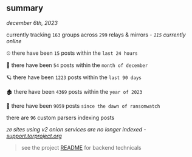 
## summary
_december 6th, 2023_

currently tracking `163` groups across `299` relays & mirrors - _`115` currently online_

⏲ there have been `15` posts within the `last 24 hours`

🦈 there have been `54` posts within the `month of december`

🪐 there have been `1223` posts within the `last 90 days`

🏚 there have been `4369` posts within the `year of 2023`

🦕 there have been `9059` posts `since the dawn of ransomwatch`

there are `96` custom parsers indexing posts

_`20` sites using v2 onion services are no longer indexed - [support.torproject.org](https://support.torproject.org/onionservices/v2-deprecation/)_

> see the project [README](https://github.com/joshhighet/ransomwatch#ransomwatch--) for backend technicals
